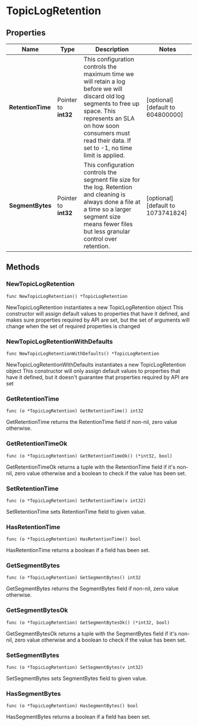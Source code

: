 # TopicLogRetention

## Properties

|Name | Type | Description | Notes|
|------------ | ------------- | ------------- | -------------|
|**RetentionTime** | Pointer to **int32** | This configuration controls the maximum time we will retain a log before we will discard old log  segments to free up space.  This represents an SLA on how soon consumers must read their data. If set to -1,  no time limit is applied.  | [optional] [default to 604800000]|
|**SegmentBytes** | Pointer to **int32** | This configuration controls the segment file size for the log. Retention and cleaning is always done a file at a time so a larger segment size means fewer files but less granular control over retention.  | [optional] [default to 1073741824]|

## Methods

### NewTopicLogRetention

`func NewTopicLogRetention() *TopicLogRetention`

NewTopicLogRetention instantiates a new TopicLogRetention object
This constructor will assign default values to properties that have it defined,
and makes sure properties required by API are set, but the set of arguments
will change when the set of required properties is changed

### NewTopicLogRetentionWithDefaults

`func NewTopicLogRetentionWithDefaults() *TopicLogRetention`

NewTopicLogRetentionWithDefaults instantiates a new TopicLogRetention object
This constructor will only assign default values to properties that have it defined,
but it doesn't guarantee that properties required by API are set

### GetRetentionTime

`func (o *TopicLogRetention) GetRetentionTime() int32`

GetRetentionTime returns the RetentionTime field if non-nil, zero value otherwise.

### GetRetentionTimeOk

`func (o *TopicLogRetention) GetRetentionTimeOk() (*int32, bool)`

GetRetentionTimeOk returns a tuple with the RetentionTime field if it's non-nil, zero value otherwise
and a boolean to check if the value has been set.

### SetRetentionTime

`func (o *TopicLogRetention) SetRetentionTime(v int32)`

SetRetentionTime sets RetentionTime field to given value.

### HasRetentionTime

`func (o *TopicLogRetention) HasRetentionTime() bool`

HasRetentionTime returns a boolean if a field has been set.

### GetSegmentBytes

`func (o *TopicLogRetention) GetSegmentBytes() int32`

GetSegmentBytes returns the SegmentBytes field if non-nil, zero value otherwise.

### GetSegmentBytesOk

`func (o *TopicLogRetention) GetSegmentBytesOk() (*int32, bool)`

GetSegmentBytesOk returns a tuple with the SegmentBytes field if it's non-nil, zero value otherwise
and a boolean to check if the value has been set.

### SetSegmentBytes

`func (o *TopicLogRetention) SetSegmentBytes(v int32)`

SetSegmentBytes sets SegmentBytes field to given value.

### HasSegmentBytes

`func (o *TopicLogRetention) HasSegmentBytes() bool`

HasSegmentBytes returns a boolean if a field has been set.


